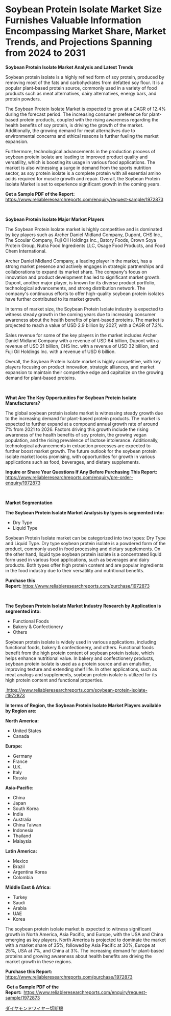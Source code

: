 <p><h1>Soybean Protein Isolate Market Size Furnishes Valuable Information Encompassing Market Share, Market Trends, and Projections Spanning from 2024 to 2031</h1></p><p><strong>Soybean Protein Isolate Market Analysis and Latest Trends</strong></p>
<p><p>Soybean protein isolate is a highly refined form of soy protein, produced by removing most of the fats and carbohydrates from defatted soy flour. It is a popular plant-based protein source, commonly used in a variety of food products such as meat alternatives, dairy alternatives, energy bars, and protein powders.</p><p>The Soybean Protein Isolate Market is expected to grow at a CAGR of 12.4% during the forecast period. The increasing consumer preference for plant-based protein products, coupled with the rising awareness regarding the health benefits of soy protein, is driving the growth of the market. Additionally, the growing demand for meat alternatives due to environmental concerns and ethical reasons is further fueling the market expansion.</p><p>Furthermore, technological advancements in the production process of soybean protein isolate are leading to improved product quality and versatility, which is boosting its usage in various food applications. The market is also witnessing a surge in demand from the sports nutrition sector, as soy protein isolate is a complete protein with all essential amino acids required for muscle growth and repair. Overall, the Soybean Protein Isolate Market is set to experience significant growth in the coming years.</p></p>
<p><strong>Get a Sample PDF of the Report:&nbsp;</strong> <a href="https://www.reliableresearchreports.com/enquiry/request-sample/1972873">https://www.reliableresearchreports.com/enquiry/request-sample/1972873</a></p>
<p>&nbsp;</p>
<p><strong>Soybean Protein Isolate Major Market Players</strong></p>
<p><p>The Soybean Protein Isolate market is highly competitive and is dominated by key players such as Archer Daniel Midland Company, Dupont, CHS Inc., The Scoular Company, Fuji Oil Holdings Inc., Batory Foods, Crown Soya Protein Group, Nutra Food Ingredients LLC, Osage Food Products, and Food Chem International.</p><p>Archer Daniel Midland Company, a leading player in the market, has a strong market presence and actively engages in strategic partnerships and collaborations to expand its market share. The company's focus on innovation and product development has led to significant market growth. Dupont, another major player, is known for its diverse product portfolio, technological advancements, and strong distribution network. The company's continuous efforts to offer high-quality soybean protein isolates have further contributed to its market growth.</p><p>In terms of market size, the Soybean Protein Isolate industry is expected to witness steady growth in the coming years due to increasing consumer awareness about the health benefits of plant-based proteins. The market is projected to reach a value of USD 2.9 billion by 2027, with a CAGR of 7.2%.</p><p>Sales revenue for some of the key players in the market includes Archer Daniel Midland Company with a revenue of USD 64 billion, Dupont with a revenue of USD 21 billion, CHS Inc. with a revenue of USD 32 billion, and Fuji Oil Holdings Inc. with a revenue of USD 6 billion.</p><p>Overall, the Soybean Protein Isolate market is highly competitive, with key players focusing on product innovation, strategic alliances, and market expansion to maintain their competitive edge and capitalize on the growing demand for plant-based proteins.</p></p>
<p>&nbsp;</p>
<p><strong>What Are The Key Opportunities For Soybean Protein Isolate Manufacturers?</strong></p>
<p><p>The global soybean protein isolate market is witnessing steady growth due to the increasing demand for plant-based protein products. The market is expected to further expand at a compound annual growth rate of around 7% from 2021 to 2026. Factors driving this growth include the rising awareness of the health benefits of soy protein, the growing vegan population, and the rising prevalence of lactose intolerance. Additionally, technological advancements in extraction processes are expected to further boost market growth. The future outlook for the soybean protein isolate market looks promising, with opportunities for growth in various applications such as food, beverages, and dietary supplements.</p></p>
<p><strong>Inquire or Share Your Questions If Any Before Purchasing This Report:</strong> <a href="https://www.reliableresearchreports.com/enquiry/pre-order-enquiry/1972873">https://www.reliableresearchreports.com/enquiry/pre-order-enquiry/1972873</a></p>
<p>&nbsp;</p>
<p><strong>Market Segmentation</strong></p>
<p><strong>The Soybean Protein Isolate Market Analysis by types is segmented into:</strong></p>
<p><ul><li>Dry Type</li><li>Liquid Type</li></ul></p>
<p><p>Soybean Protein Isolate market can be categorized into two types: Dry Type and Liquid Type. Dry type soybean protein isolate is a powdered form of the product, commonly used in food processing and dietary supplements. On the other hand, liquid type soybean protein isolate is a concentrated liquid form used in various food applications, such as beverages and dairy products. Both types offer high protein content and are popular ingredients in the food industry due to their versatility and nutritional benefits.</p></p>
<p><strong>Purchase this Report:&nbsp;</strong><a href="https://www.reliableresearchreports.com/purchase/1972873">https://www.reliableresearchreports.com/purchase/1972873</a></p>
<p>&nbsp;</p>
<p><strong>The Soybean Protein Isolate Market Industry Research by Application is segmented into:</strong></p>
<p><ul><li>Functional Foods</li><li>Bakery & Confectionery</li><li>Others</li></ul></p>
<p><p>Soybean protein isolate is widely used in various applications, including functional foods, bakery & confectionery, and others. Functional foods benefit from the high protein content of soybean protein isolate, which helps enhance nutritional value. In bakery and confectionery products, soybean protein isolate is used as a protein source and an emulsifier, improving texture and extending shelf life. In other applications, such as meat analogs and supplements, soybean protein isolate is utilized for its high protein content and functional properties.</p></p>
<p><a href="https://www.reliableresearchreports.com/soybean-protein-isolate-r1972873">&nbsp;https://www.reliableresearchreports.com/soybean-protein-isolate-r1972873</a></p>
<p><strong>In terms of Region, the Soybean Protein Isolate Market Players available by Region are:</strong></p>
<p>
    <p> <strong> North America: </strong>
        <ul>
            <li>United States</li>
            <li>Canada</li>
        </ul>
        </p> 
    <p> <strong> Europe: </strong>
        <ul>
            <li>Germany</li>
            <li>France</li>
            <li>U.K.</li>
            <li>Italy</li>
            <li>Russia</li>
        </ul>
        </p> 
    <p> <strong> Asia-Pacific: </strong>
        <ul>
            <li>China</li>
            <li>Japan</li>
            <li>South Korea</li>
            <li>India</li>
            <li>Australia</li>
            <li>China Taiwan</li>
            <li>Indonesia</li>
            <li>Thailand</li>
            <li>Malaysia</li>
        </ul>
        </p> 
    <p> <strong> Latin America: </strong>
        <ul>
            <li>Mexico</li>
            <li>Brazil</li>
            <li>Argentina Korea</li>
            <li>Colombia</li>
        </ul>
        </p> 
    <p> <strong> Middle East & Africa: </strong>
        <ul>
            <li>Turkey</li>
            <li>Saudi</li>
            <li>Arabia</li>
            <li>UAE</li>
            <li>Korea</li>
        </ul>
    </p>
    </p>
<p><p>The soybean protein isolate market is expected to witness significant growth in North America, Asia Pacific, and Europe, with the USA and China emerging as key players. North America is projected to dominate the market with a market share of 35%, followed by Asia Pacific at 30%, Europe at 25%, USA at 7%, and China at 3%. The increasing demand for plant-based proteins and growing awareness about health benefits are driving the market growth in these regions.</p></p>
<p><strong>Purchase this Report: </strong><a href="https://www.reliableresearchreports.com/purchase/1972873">https://www.reliableresearchreports.com/purchase/1972873</a></p>
<p>&nbsp;<strong>Get a Sample PDF of the Report:&nbsp;&nbsp;</strong><a href="https://www.reliableresearchreports.com/enquiry/request-sample/1972873">https://www.reliableresearchreports.com/enquiry/request-sample/1972873</a></p>
<p><strong></strong></p>
<p><p><a href="https://medium.com/@durgin521/%E3%83%80%E3%82%A4%E3%83%A4%E3%83%A2%E3%83%B3%E3%83%89%E3%83%AF%E3%82%A4%E3%83%A4%E3%83%BC%E3%82%AB%E3%83%83%E3%83%86%E3%82%A3%E3%83%B3%E3%82%B0%E3%83%9E%E3%82%B7%E3%83%B3%E7%94%A3%E6%A5%AD%E3%81%AB%E3%81%A4%E3%81%84%E3%81%A6%E3%81%AE%E6%83%85%E5%A0%B1-%E5%B8%82%E5%A0%B4%E3%81%AE%E8%B2%A1%E5%8B%99%E7%8A%B6%E6%B3%81-%E5%B8%82%E5%A0%B4%E8%A6%8F%E6%A8%A1-%E3%81%8A%E3%82%88%E3%81%B32031%E5%B9%B4%E3%81%BE%E3%81%A7%E3%81%AE%E5%8F%8E%E7%9B%8A%E5%88%86%E6%9E%90-623c2f1870a9">ダイヤモンドワイヤー切断機</a></p></p>